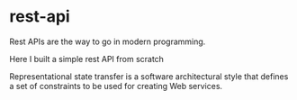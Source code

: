# rest-api
Rest APIs are the way to go in modern programming. 

Here I built a simple rest API from scratch

Representational state transfer is a software architectural style that defines a set of constraints to be used for creating Web services.
